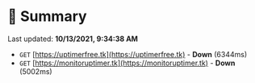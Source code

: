 # 📖 Summary
Last updated: **10/13/2021, 9:34:38 AM**

- `GET` [https://uptimerfree.tk](https://uptimerfree.tk) - **Down** (6344ms)
- `GET` [https://monitoruptimer.tk](https://monitoruptimer.tk) - **Down** (5002ms)
